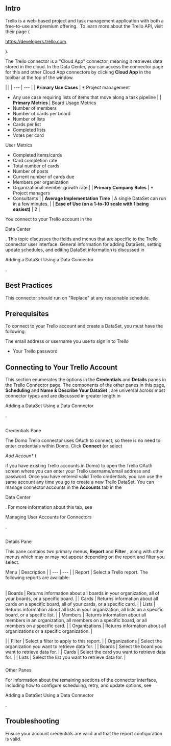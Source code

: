 

Intro
-------

Trello is a web-based project and task management application with both a free-to-use and premium offering.  To learn more about the Trello API, visit their page (

https://developers.trello.com

).


 The Trello connector is a "Cloud App" connector, meaning it retrieves data stored in the cloud. In the Data Center, you can access the connector page for this and other Cloud App connectors by clicking
 **Cloud App**
 in the toolbar at the top of the window.

  |  |
| --- | --- |
|
**Primary Use Cases**
 | * Project management
* Any use case requiring lists of items that move along a task pipeline
 |
| **Primary Metrics**  |
 Board Usage Metrics
 * Number of members
* Number of cards per board
* Number of lists
* Cards per list
* Completed lists
* Votes per card


 User Metrics
 * Completed items/cards
* Card completion rate
* Total number of cards
* Number of posts
* Current number of cards due
* Members per organization
* Organizational member growth rate
 |
|
**Primary Company Roles**
 | * Project managers
* Consultants
 |
|
**Average Implementation Time**
 |
 A single DataSet can run in a few minutes.
  |
|
**Ease of Use (on a 1-to-10 scale with 1 being easiest)**
 |
 2
  |

You connect to your Trello account in the

Data Center

. This topic discusses the fields and menus that are specific to the Trello connector user interface. General information for adding DataSets, setting update schedules, and editing DataSet information is discussed in

Adding a DataSet Using a Data Connector

.


 Best Practices
----------------

This connector should run on "Replace" at any reasonable schedule.


 Prerequisites
---------------

To connect to your Trello account and create a DataSet, you must have the following:

 The email address or username you use to sign in to Trello
* Your Trello password

Connecting to Your Trello Account
-----------------------------------

This section enumerates the options in the
 **Credentials**
 and
 **Details**
 panes in the Trello Connector page. The components of the other panes in this page,
 **Scheduling**
 and
 **Name & Describe Your DataSet**
 , are universal across most connector types and are discussed in greater length in

Adding a DataSet Using a Data Connector

.

##
 Credentials Pane

The Domo Trello connector uses OAuth to connect, so there is no need to enter credentials within Domo. Click
 **Connect**
 (or select

*Add Accoun**
 t

if you have existing Trello accounts in Domo) to open the Trello OAuth screen where you can enter your Trello username/email address and password. Once you have entered valid Trello credentials, you can use the same account any time you go to create a new Trello DataSet. You can manage connector accounts in the
 **Accounts**
 tab in the

Data Center

. For more information about this tab, see

Managing User Accounts for Connectors

.

##
 Details Pane

This pane contains two primary menus,
 **Report**
 and
 **Filter**
 , along with other menus which may or may not appear depending on the report and filter you select.


 Menu
  |
 Description
  |
| --- | --- |
|
 Report
  |
 Select a Trello report. The following reports are available:


|  |  |
| --- | --- |
|
 Boards
  |
 Returns information about all boards in your organization, all of your boards, or a specific board.
  |
|
 Cards
  |
 Returns information about all cards on a specific board, all of your cards, or a specific card.
  |
|
 Lists
  |
 Returns information about all lists in your organization, all lists on a specific board, or a specific list.
  |
|
 Members
  |
 Returns information about all members in an organization, all members on a specific board, or all members on a specific card.
  |
|
 Organizations
  |
 Returns information about all organizations or a specific organization.
  |


 |
|
 Filter
  |
 Select a filter to apply to this report.
  |
|
 Organizations
  |
 Select the organization you want to retrieve data for.
  |
|
 Boards
  |
 Select the board you want to retrieve data for.
  |
|
 Cards
  |
 Select the card you want to retrieve data for.
  |
|
 Lists
  |
 Select the list you want to retrieve data for.
  |


###
 Other Panes

For information about the remaining sections of the connector interface, including how to configure scheduling, retry, and update options, see

Adding a DataSet Using a Data Connector

.


 Troubleshooting
-----------------

Ensure your account credentials are valid and that the report configuration is valid.

